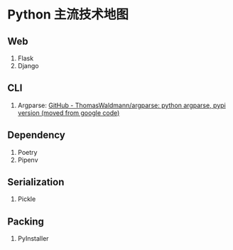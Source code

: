 # Python 主流技术地图

## Web

1. Flask
2. Django

## CLI

1. Argparse: [GitHub - ThomasWaldmann/argparse: python argparse, pypi version (moved from google code)](https://github.com/ThomasWaldmann/argparse/)

## Dependency

1. Poetry
2. Pipenv

## Serialization

1. Pickle

## Packing

1. PyInstaller